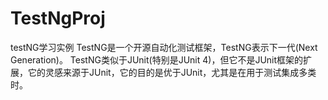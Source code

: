 # TestNgProj
testNG学习实例
TestNG是一个开源自动化测试框架，TestNG表示下一代(Next Generation)。 
TestNG类似于JUnit(特别是JUnit 4)，但它不是JUnit框架的扩展，它的灵感来源于JUnit，它的目的是优于JUnit，尤其是在用于测试集成多类时。
